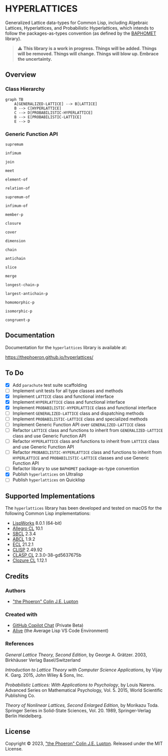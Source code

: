 # HYPERLATTICES

Generalized Lattice data-types for Common Lisp, including Algebraic Lattices, Hyperlattices, and Probabilistic Hyperlattices, which intends to follow the packages-as-types convention (as defined by the [BAPHOMET][] library).

> :warning: **This library is a work in progress. Things will be added. Things will be removed. Things will change. Things will blow up. Embrace the uncertainty.**

## Overview

### Class Hierarchy

```mermaid
graph TB
    A[GENERALIZED-LATTICE] --> B[LATTICE]
    B --> C[HYPERLATTICE]
    C --> D[PROBABILISTIC-HYPERLATTICE]
    B --> E[PROBABILISTIC-LATTICE]
    E --> D
```

### Generic Function API

`supremum`

`infimum`

`join`

`meet`

`element-of`

`relation-of`

`supremum-of`

`infimum-of`

`member-p`

`closure`

`cover`

`dimension`

`chain`

`antichain`

`slice`

`merge`

`longest-chain-p`

`largest-antichain-p`

`homomorphic-p`

`isomorphic-p`

`congruent-p`

## Documentation

Documentation for the `hyperlattices` library is available at:

https://thephoeron.github.io/hyperlattices/

## To Do

- [x] Add `parachute` test suite scaffolding
- [ ] Implement unit tests for all type classes and methods
- [x] Implement `LATTICE` class and functional interface
- [x] Implement `HYPERLATTICE` class and functional interface
- [x] Implement `PROBABILISTIC-HYPERLATTICE` class and functional interface
- [ ] Implement `GENERALIZED-LATTICE` class and dispatching methods
- [ ] Implement `PROBABILISTIC-LATTICE` class and specialized methods
- [ ] Implement Generic Function API over `GENERALIZED-LATTICE` class
- [ ] Refactor `LATTICE` class and functions to inherit from `GENERALIZED-LATTICE` class and use Generic Function API
- [ ] Refactor `HYPERLATTICE` class and functions to inherit from `LATTICE` class and use Generic Function API
- [ ] Refactor `PROBABILISTIC-HYPERLATTICE` class and functions to inherit from `HYPERLATTICE` and `PROBABILISTIC-LATTICE` classes and use Generic Function API
- [ ] Refactor library to use `BAPHOMET` package-as-type convention
- [x] Publish `hyperlattices` on Ultralisp
- [ ] Publish `hyperlattices` on Quicklisp

## Supported Implementations

The `hyperlattices` library has been developed and tested on macOS for the following Common Lisp implementations:

- [LispWorks][] 8.0.1 (64-bit)
- [Allegro CL][] 10.1
- [SBCL][] 2.3.4
- [ABCL][] 1.9.2
- [ECL][] 21.2.1
- [CLISP][] 2.49.92
- [CLASP CL][] 2.3.0-38-gd5637675b
- [Clozure CL][] 1.12.1

## Credits

### Authors

- ["the Phoeron" Colin J.E. Lupton][@thephoeron]

### Created with

- [GitHub Copilot Chat][GitHubCopilotX] (Private Beta)
- [Alive][AliveExtension] (the Average Lisp VS Code Environment)

### References

_General Lattice Theory, Second Edition_, by George A. Grätzer.
2003, Birkhäuser Verlag Basel/Switzerland

_Introduction to Lattice Theory with Computer Science Applications_, by Vijay K. Garg.
2015, John Wiley & Sons, Inc.

_Probabilistic Lattices: With Applications to Psychology_, by Louis Narens.
Advanced Series on Mathematical Psychology, Vol. 5.
2015, World Scientific Publishing Co.

_Theory of Nonlinear Lattices, Second Enlarged Edition_, by Morikazu Toda.
Springer Series in Solid-State Sciences, Vol. 20.
1989, Springer-Verlag Berlin Heidelberg.

## License

Copyright &copy; 2023, ["the Phoeron" Colin J.E. Lupton][@thephoeron]. Released under the MIT License.

[GitHubCopilotX]: https://github.com/features/preview/copilot-x
[@thephoeron]: https://github.com/thephoeron
[AliveExtension]: https://marketplace.visualstudio.com/items?itemName=rheller.alive
[BAPHOMET]: https://github.com/thephoeron/baphomet
[LispWorks]: https://www.lispworks.com/
[SBCL]: https://www.sbcl.org/
[Allegro CL]: https://franz.com/products/allegrocl/
[Clozure CL]: https://ccl.clozure.com/
[ABCL]: https://abcl.org/
[ECL]: https://common-lisp.net/project/ecl/
[CLISP]: https://clisp.sourceforge.io/
[CLASP CL]: https://github.com/clasp-developers/clasp